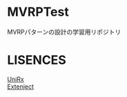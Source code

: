 # MVRPTest
MVRPパターンの設計の学習用リポジトリ

# LISENCES

[UniRx](https://github.com/neuecc/UniRx)  
[Extenject](https://github.com/svermeulen/Extenject)  
